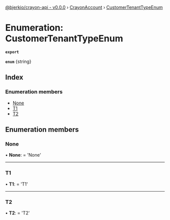 [@bjerkio/crayon-api - v0.0.0](../README.md) › [CrayonAccount](../modules/crayonaccount.md) › [CustomerTenantTypeEnum](crayonaccount.customertenanttypeenum.md)

# Enumeration: CustomerTenantTypeEnum

**`export`** 

**`enum`** {string}

## Index

### Enumeration members

* [None](crayonaccount.customertenanttypeenum.md#none)
* [T1](crayonaccount.customertenanttypeenum.md#t1)
* [T2](crayonaccount.customertenanttypeenum.md#t2)

## Enumeration members

###  None

• **None**: =  <any> 'None'

___

###  T1

• **T1**: =  <any> 'T1'

___

###  T2

• **T2**: =  <any> 'T2'
